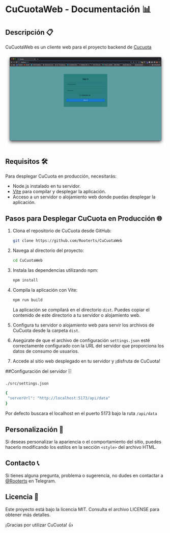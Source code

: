 # CuCuotaWeb - Documentación 📊

## Descripción 📋
CuCuotaWeb es un cliente web para el proyecto backend de [Cucuota](https://github.com/kaelthasmanu/cucuota)

![Ejemplo](https://github.com/kaelthasmanu/cucuota/blob/main/cucuota/img/example.jpg)
## Requisitos 🛠️

Para desplegar CuCuota en producción, necesitarás:

- Node.js instalado en tu servidor.
- [Vite](https://vitejs.dev/) para compilar y desplegar la aplicación.
- Acceso a un servidor o alojamiento web donde puedas desplegar la aplicación.

## Pasos para Desplegar CuCuota en Producción 🌐

1. Clona el repositorio de CuCuota desde GitHub:

   ```bash
   git clone https://github.com/Rooterts/CuCuotaWeb
   ```

2. Navega al directorio del proyecto:

   ```bash
   cd CuCuotaWeb
   ```

3. Instala las dependencias utilizando npm:

   ```bash
   npm install
   ```

4. Compila la aplicación con Vite:

   ```bash
   npm run build
   ```

   La aplicación se compilará en el directorio `dist`. Puedes copiar el contenido de este directorio a tu servidor o alojamiento web.

5. Configura tu servidor o alojamiento web para servir los archivos de CuCuota desde la carpeta `dist`.

6. Asegúrate de que el archivo de configuración `settings.json` esté correctamente configurado con la URL del servidor que proporciona los datos de consumo de usuarios.

7. Accede al sitio web desplegado en tu servidor y ¡disfruta de CuCuota!

##Configuración del servidor 🗄️

`./src/settings.json`
```bash 
{
 "serverUrl": "http://localhost:5173/api/data"
}
 ```
Por defecto buscara el localhost en el puerto 5173 bajo la ruta `/api/data`
## Personalización 🎨

Si deseas personalizar la apariencia o el comportamiento del sitio, puedes hacerlo modificando los estilos en la sección `<style>` del archivo HTML.

## Contacto 📞

Si tienes alguna pregunta, problema o sugerencia, no dudes en contactar a [@Rooterts](https://t.me/Rooterts) en Telegram.

## Licencia 📜

Este proyecto está bajo la licencia MIT. Consulta el archivo LICENSE para obtener más detalles.

¡Gracias por utilizar CuCuota! 👍

